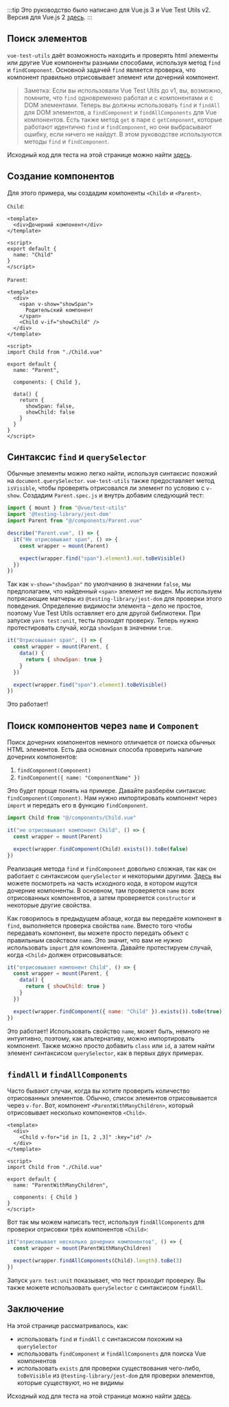 :::tip Это руководство было написано для Vue.js 3 и Vue Test Utils v2.
Версия для Vue.js 2 [здесь](/ru).
:::

## Поиск элементов

`vue-test-utils` даёт возможность находить и проверять html элементы или другие Vue компоненты разными способами, используя метод `find` и `findComponent`. Основной задачей `find` является проверка, что компонент правильно отрисовывает элемент или дочерний компонент.

> Заметка: Если вы использовали Vue Test Utils до v1, вы, возможно, помните, что `find` одновременно работал и с компонентами и с DOM элементами. Теперь вы должны использовать `find` и `findAll` для DOM элементов, а `findComponent` и `findAllComponents` для Vue компонентов. Есть также метод `get` в паре с `getComponent`, которые работают идентично `find` и `findComponent`, но они выбрасывают ошибку, если ничего не найдут. В этом руководстве используются методы `find` и `findComponent`.

Исходный код для теста на этой странице можно найти [здесь](https://github.com/lmiller1990/vue-testing-handbook/tree/master/demo-app-vue-3/tests/unit/Parent.spec.js).

## Создание компонентов

Для этого примера, мы создадим компоненты `<Child>` и `<Parent>`.

`Child`: 

```vue
<template>
  <div>Дочерний компонент</div>
</template>

<script>
export default {
  name: "Child"
}
</script>
```

`Parent`:

```vue
<template>
  <div>
    <span v-show="showSpan">
      Родительский компонент
    </span>
    <Child v-if="showChild" />
  </div>
</template>

<script>
import Child from "./Child.vue"

export default {
  name: "Parent",

  components: { Child },

  data() {
    return {
      showSpan: false,
      showChild: false
    }
  }
}
</script>
```

## Синтаксис `find` и `querySelector`

Обычные элементы можно легко найти, используя синтаксис похожий на `document.querySelector`. `vue-test-utils` также предоставляет метод `isVisible`, чтобы проверять отрисовался ли элемент по условию с `v-show`. Создадим `Parent.spec.js` и внутрь добавим следующий тест:

```js
import { mount } from "@vue/test-utils"
import '@testing-library/jest-dom'
import Parent from "@/components/Parent.vue"

describe("Parent.vue", () => {
  it("Не отрисовывает span", () => {
    const wrapper = mount(Parent)

    expect(wrapper.find("span").element).not.toBeVisible()
  })
})
```

Так как `v-show="showSpan"` по умолчанию в значении `false`, мы предполагаем, что найденный `<span>` элемент не виден. Мы используем потрясающие матчеры из `@testing-library/jest-dom` для проверки этого поведения. Определение видимости элемента – дело не простое, поэтому Vue Test Utils оставляет его для другой библиотеки. При запуске `yarn test:unit`, тесты проходят проверку. Теперь нужно протестировать случай, когда `showSpan` в значении `true`.

```js
it("Отрисовывает span", () => {
  const wrapper = mount(Parent, {
    data() {
      return { showSpan: true }
    }
  })

  expect(wrapper.find("span").element).toBeVisible()
})
```

 Это работает!

## Поиск компонентов через `name` и `Component`

Поиск дочерних компонентов немного отличается от поиска обычных HTML элементов. Есть два основных способа проверить наличие дочерних компонентов:

1. `findComponent(Component)`
2. `findComponent({ name: "ComponentName" })`

Это будет проще понять на примере. Давайте разберём синтаксис `findComponent(Component)`. Нам нужно импортировать компонент через `import` и передать его в функцию `findComponent`.

```js
import Child from "@/components/Child.vue"

it("не отрисовывает компонент Child", () => {
  const wrapper = mount(Parent)

  expect(wrapper.findComponent(Child).exists()).toBe(false)
})
```

Реализация метода `find` и `findComponent` довольно сложная, так как он работает с синтаксисом `querySelector` и некоторыми другими. [Здесь](https://github.com/vuejs/vue-test-utils/blob/dev/packages/test-utils/src/find.js) вы можете посмотреть на часть исходного кода, в котором ищутся дочерние компоненты. В основном, там проверяется `name` всех отрисованных компонентов, а затем проверяется `constructor` и некоторые другие свойства. 

Как говорилось в предыдущем абзаце, когда вы передаёте компонент в `find`, выполняется проверка свойства `name`.
Вместо того чтобы передавать компонент, вы можете просто передать объект с правильным свойством `name`. Это значит, что вам не нужно использовать `import` для компонента. Давайте протестируем случай, когда `<Child>` должен отрисовываться:

```js
it("отрисовывает компонент Child", () => {
  const wrapper = mount(Parent, {
    data() {
      return { showChild: true }
    }
  })

  expect(wrapper.findComponent({ name: "Child" }).exists()).toBe(true)
})
```

Это работает! Использовать свойство `name`, может быть, немного не интуитивно, поэтому, как альтернативу, можно импортировать компонент. Также можно просто добавить `class` или `id`, а затем найти элемент синтаксисом `querySelector`, как в первых двух примерах.

## `findAll` и `findAllComponents`

Часто бывают случаи, когда вы хотите проверить количество отрисованных элементов. Обычно, список элементов отрисовывается через `v-for`. Вот, компонент `<ParentWithManyChildren>`, который отрисовывает несколько компонентов `<Child>`.

```vue
<template>
  <div>
    <Child v-for="id in [1, 2 ,3]" :key="id" />
  </div>
</template>

<script>
import Child from "./Child.vue"

export default {
  name: "ParentWithManyChildren",

  components: { Child }
}
</script>
```

Вот так мы можем написать тест, используя `findAllComponents` для проверки отрисовки трёх компонентов `<Child>`:

```js
it("отрисовывает несколько дочерних компонентов", () => {
  const wrapper = mount(ParentWithManyChildren)

  expect(wrapper.findAllComponents(Child).length).toBe(3)
})
```

Запуск `yarn test:unit` показывает, что тест проходит проверку. Вы также можете использовать `querySelector` с синтаксисом `findAll`.

## Заключение

На этой странице рассматривалось, как:

- использовать `find` и `findAll` с синтаксисом похожим на `querySelector`
- использовать `findComponent` и `findAllComponents` для поиска Vue компонентов
- использовать `exists` для проверки существования чего-либо, `toBeVisible` из `@testing-library/jest-dom` для проверки элементов, которые существуют, но не видимы

Исходный код для теста на этой странице можно найти [здесь](https://github.com/lmiller1990/vue-testing-handbook/tree/master/demo-app-vue-3/tests/unit/Parent.spec.js).

